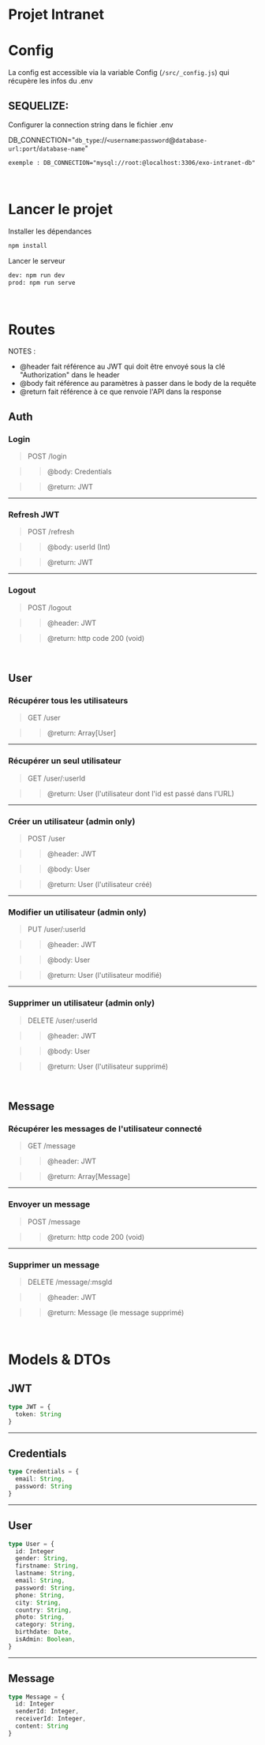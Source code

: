 # Projet Intranet

# Config

La config est accessible via la variable Config (``/src/_config.js``) qui récupère les infos du .env

## SEQUELIZE: 

Configurer la connection string dans le fichier .env

DB_CONNECTION="``db_type``://``<username``:``password``@``database-url:port``/``database-name``"

```
exemple : DB_CONNECTION="mysql://root:@localhost:3306/exo-intranet-db"
```

<br>

# Lancer le projet

Installer les dépendances
```bash
npm install
```

Lancer le serveur
```bash
dev: npm run dev
prod: npm run serve
```


<br>

# Routes

NOTES :

- @header fait référence au JWT qui doit être envoyé sous la clé "Authorization" dans le header
- @body fait référence au paramètres à passer dans le body de la requête
- @return fait référence à ce que renvoie l'API dans la response

## Auth

### Login
> POST /login

>> @body: Credentials

>> @return: JWT
---
### Refresh JWT
> POST /refresh

>> @body: userId (Int)

>> @return: JWT
---
### Logout
> POST /logout

>> @header: JWT

>> @return: http code 200 (void)

<br>

## User
### Récupérer tous les utilisateurs
> GET /user

>> @return: Array[User]
---
### Récupérer un seul utilisateur
> GET /user/:userId

>> @return: User (l'utilisateur dont l'id est passé dans l'URL)
---
### Créer un utilisateur (admin only)
> POST /user

>> @header: JWT

>> @body: User

>> @return: User (l'utilisateur créé)
---
### Modifier un utilisateur (admin only)
> PUT /user/:userId

>> @header: JWT

>> @body: User

>> @return: User (l'utilisateur modifié)
---
### Supprimer un utilisateur (admin only)
> DELETE /user/:userId

>> @header: JWT

>> @body: User

>> @return: User (l'utilisateur supprimé)

<br>

## Message

### Récupérer les messages de l'utilisateur connecté

> GET /message

>> @header: JWT

>> @return: Array[Message]
---
### Envoyer un message

> POST /message

>> @return: http code 200 (void)
---
### Supprimer un message

> DELETE /message/:msgId

>> @header: JWT

>> @return: Message (le message supprimé)

<br>

# Models & DTOs
## JWT
```ts
type JWT = {
  token: String
}
```
---
## Credentials
```ts
type Credentials = {
  email: String,
  password: String
}
```
---
## User
```ts
type User = {
  id: Integer
  gender: String,
  firstname: String,
  lastname: String,
  email: String,
  password: String,
  phone: String,
  city: String,
  country: String,
  photo: String,
  category: String,
  birthdate: Date,
  isAdmin: Boolean,
}
```
---
## Message
```ts
type Message = {
  id: Integer
  senderId: Integer,
  receiverId: Integer,
  content: String
}
```